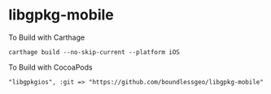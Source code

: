 # libgpkg-mobile #

To Build with Carthage

```
carthage build --no-skip-current --platform iOS
```

To Build with CocoaPods

```
"libgpkgios", :git => "https://github.com/boundlessgeo/libgpkg-mobile"
```
